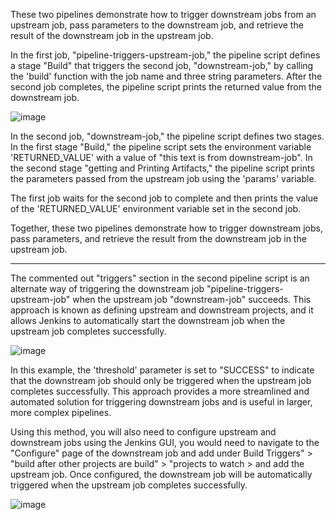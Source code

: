 These two pipelines demonstrate how to trigger downstream jobs from an upstream job, pass parameters to the downstream job, and retrieve the result of the downstream job in the upstream job.

In the first job, "pipeline-triggers-upstream-job," the pipeline script defines a stage "Build" that triggers the second job, "downstream-job," by calling the 'build' function with the job name and three string parameters. After the second job completes, the pipeline script prints the returned value from the downstream job.

![image](https://user-images.githubusercontent.com/123317116/218687103-1fed7731-2ca7-4163-8700-bb16d9a0951d.png)

In the second job, "downstream-job," the pipeline script defines two stages. In the first stage "Build," the pipeline script sets the environment variable 'RETURNED_VALUE' with a value of "this text is from downstream-job". In the second stage "getting and Printing Artifacts," the pipeline script prints the parameters passed from the upstream job using the 'params' variable.

The first job waits for the second job to complete and then prints the value of the 'RETURNED_VALUE' environment variable set in the second job.

Together, these two pipelines demonstrate how to trigger downstream jobs, pass parameters, and retrieve the result from the downstream job in the upstream job.


- - - - - - - - - - - - - - - - - - - - - - - - - - - - - - - - - - - - - - - - - - - - - - - - - - - - - - - - - - - - - - - - - - - - - - - - - - - - - 


The commented out "triggers" section in the second pipeline script is an alternate way of triggering the downstream job "pipeline-triggers-upstream-job" when the upstream job "downstream-job" succeeds. This approach is known as defining upstream and downstream projects, and it allows Jenkins to automatically start the downstream job when the upstream job completes successfully.

![image](https://user-images.githubusercontent.com/123317116/218682628-ea0230fe-fb06-4435-9da4-2a8bf45c9c0a.png)

In this example, the 'threshold' parameter is set to "SUCCESS" to indicate that the downstream job should only be triggered when the upstream job completes successfully. This approach provides a more streamlined and automated solution for triggering downstream jobs and is useful in larger, more complex pipelines.

Using this method, you will also need to configure upstream and downstream jobs using the Jenkins GUI, you would need to navigate to the "Configure" page of the downstream job and add under Build Triggers" > "build after other projects are build" > "projects to watch > and add the upstream job. 
Once configured, the downstream job will be automatically triggered when the upstream job completes successfully.

![image](https://user-images.githubusercontent.com/123317116/218689254-0fa9fcd0-77c7-433e-9b1b-1a147497485d.png)

